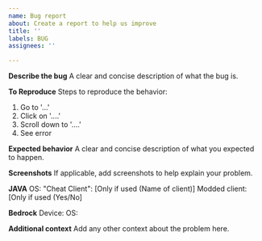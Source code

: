 ```yaml
---
name: Bug report
about: Create a report to help us improve
title: ''
labels: BUG
assignees: ''

---
```


**Describe the bug**
A clear and concise description of what the bug is.

**To Reproduce**
Steps to reproduce the behavior:
1. Go to '...'
2. Click on '....'
3. Scroll down to '....'
4. See error

**Expected behavior**
A clear and concise description of what you expected to happen.

**Screenshots**
If applicable, add screenshots to help explain your problem.

**JAVA**
OS: 
"Cheat Client": [Only if used (Name of client)]
Modded client: [Only if used (Yes/No]

**Bedrock**
Device:
OS:

**Additional context**
Add any other context about the problem here.
